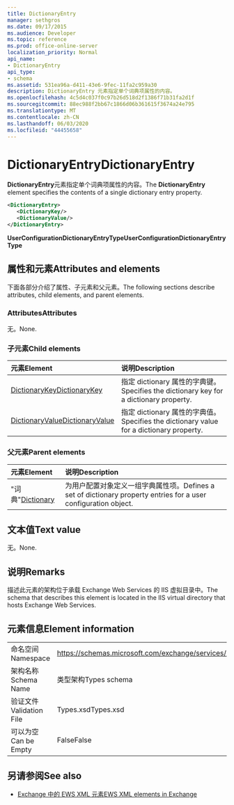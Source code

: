 ```yaml
---
title: DictionaryEntry
manager: sethgros
ms.date: 09/17/2015
ms.audience: Developer
ms.topic: reference
ms.prod: office-online-server
localization_priority: Normal
api_name:
- DictionaryEntry
api_type:
- schema
ms.assetid: 531ea96a-d411-43e6-9fec-11fa2c959a30
description: DictionaryEntry 元素指定单个词典项属性的内容。
ms.openlocfilehash: 4c5d4c037f0c97b26d518d2f1386f71b31fa2d1f
ms.sourcegitcommit: 88ec988f2bb67c1866d06b361615f3674a24e795
ms.translationtype: MT
ms.contentlocale: zh-CN
ms.lasthandoff: 06/03/2020
ms.locfileid: "44455658"
---
```

# <a name="dictionaryentry"></a><span data-ttu-id="81dec-103">DictionaryEntry</span><span class="sxs-lookup"><span data-stu-id="81dec-103">DictionaryEntry</span></span>

<span data-ttu-id="81dec-104">**DictionaryEntry**元素指定单个词典项属性的内容。</span><span class="sxs-lookup"><span data-stu-id="81dec-104">The **DictionaryEntry** element specifies the contents of a single dictionary entry property.</span></span> 
  
```xml
<DictionaryEntry>
   <DictionaryKey/>
   <DictionaryValue/>
</DictionaryEntry>
```

 <span data-ttu-id="81dec-105">**UserConfigurationDictionaryEntryType**</span><span class="sxs-lookup"><span data-stu-id="81dec-105">**UserConfigurationDictionaryEntryType**</span></span>
## <a name="attributes-and-elements"></a><span data-ttu-id="81dec-106">属性和元素</span><span class="sxs-lookup"><span data-stu-id="81dec-106">Attributes and elements</span></span>

<span data-ttu-id="81dec-107">下面各部分介绍了属性、子元素和父元素。</span><span class="sxs-lookup"><span data-stu-id="81dec-107">The following sections describe attributes, child elements, and parent elements.</span></span>
  
### <a name="attributes"></a><span data-ttu-id="81dec-108">Attributes</span><span class="sxs-lookup"><span data-stu-id="81dec-108">Attributes</span></span>

<span data-ttu-id="81dec-109">无。</span><span class="sxs-lookup"><span data-stu-id="81dec-109">None.</span></span>
  
### <a name="child-elements"></a><span data-ttu-id="81dec-110">子元素</span><span class="sxs-lookup"><span data-stu-id="81dec-110">Child elements</span></span>

|<span data-ttu-id="81dec-111">**元素**</span><span class="sxs-lookup"><span data-stu-id="81dec-111">**Element**</span></span>|<span data-ttu-id="81dec-112">**说明**</span><span class="sxs-lookup"><span data-stu-id="81dec-112">**Description**</span></span>|
|:-----|:-----|
|[<span data-ttu-id="81dec-113">DictionaryKey</span><span class="sxs-lookup"><span data-stu-id="81dec-113">DictionaryKey</span></span>](dictionarykey.md) <br/> |<span data-ttu-id="81dec-114">指定 dictionary 属性的字典键。</span><span class="sxs-lookup"><span data-stu-id="81dec-114">Specifies the dictionary key for a dictionary property.</span></span>  <br/> |
|[<span data-ttu-id="81dec-115">DictionaryValue</span><span class="sxs-lookup"><span data-stu-id="81dec-115">DictionaryValue</span></span>](dictionaryvalue.md) <br/> |<span data-ttu-id="81dec-116">指定 dictionary 属性的字典值。</span><span class="sxs-lookup"><span data-stu-id="81dec-116">Specifies the dictionary value for a dictionary property.</span></span>  <br/> |
   
### <a name="parent-elements"></a><span data-ttu-id="81dec-117">父元素</span><span class="sxs-lookup"><span data-stu-id="81dec-117">Parent elements</span></span>

|<span data-ttu-id="81dec-118">**元素**</span><span class="sxs-lookup"><span data-stu-id="81dec-118">**Element**</span></span>|<span data-ttu-id="81dec-119">**说明**</span><span class="sxs-lookup"><span data-stu-id="81dec-119">**Description**</span></span>|
|:-----|:-----|
|<span data-ttu-id="81dec-120">"词典"</span><span class="sxs-lookup"><span data-stu-id="81dec-120">[Dictionary](dictionary.md)</span></span> <br/> |<span data-ttu-id="81dec-121">为用户配置对象定义一组字典属性项。</span><span class="sxs-lookup"><span data-stu-id="81dec-121">Defines a set of dictionary property entries for a user configuration object.</span></span>  <br/> |
   
## <a name="text-value"></a><span data-ttu-id="81dec-122">文本值</span><span class="sxs-lookup"><span data-stu-id="81dec-122">Text value</span></span>

<span data-ttu-id="81dec-123">无。</span><span class="sxs-lookup"><span data-stu-id="81dec-123">None.</span></span>
  
## <a name="remarks"></a><span data-ttu-id="81dec-124">说明</span><span class="sxs-lookup"><span data-stu-id="81dec-124">Remarks</span></span>

<span data-ttu-id="81dec-125">描述此元素的架构位于承载 Exchange Web Services 的 IIS 虚拟目录中。</span><span class="sxs-lookup"><span data-stu-id="81dec-125">The schema that describes this element is located in the IIS virtual directory that hosts Exchange Web Services.</span></span>
  
## <a name="element-information"></a><span data-ttu-id="81dec-126">元素信息</span><span class="sxs-lookup"><span data-stu-id="81dec-126">Element information</span></span>

|||
|:-----|:-----|
|<span data-ttu-id="81dec-127">命名空间</span><span class="sxs-lookup"><span data-stu-id="81dec-127">Namespace</span></span>  <br/> |https://schemas.microsoft.com/exchange/services/2006/types  <br/> |
|<span data-ttu-id="81dec-128">架构名称</span><span class="sxs-lookup"><span data-stu-id="81dec-128">Schema Name</span></span>  <br/> |<span data-ttu-id="81dec-129">类型架构</span><span class="sxs-lookup"><span data-stu-id="81dec-129">Types schema</span></span>  <br/> |
|<span data-ttu-id="81dec-130">验证文件</span><span class="sxs-lookup"><span data-stu-id="81dec-130">Validation File</span></span>  <br/> |<span data-ttu-id="81dec-131">Types.xsd</span><span class="sxs-lookup"><span data-stu-id="81dec-131">Types.xsd</span></span>  <br/> |
|<span data-ttu-id="81dec-132">可以为空</span><span class="sxs-lookup"><span data-stu-id="81dec-132">Can be Empty</span></span>  <br/> |<span data-ttu-id="81dec-133">False</span><span class="sxs-lookup"><span data-stu-id="81dec-133">False</span></span>  <br/> |
   
## <a name="see-also"></a><span data-ttu-id="81dec-134">另请参阅</span><span class="sxs-lookup"><span data-stu-id="81dec-134">See also</span></span>

- [<span data-ttu-id="81dec-135">Exchange 中的 EWS XML 元素</span><span class="sxs-lookup"><span data-stu-id="81dec-135">EWS XML elements in Exchange</span></span>](ews-xml-elements-in-exchange.md)

